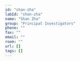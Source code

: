 ```yaml
---
id: "shan-zha"
labId: "shan-zha"
name: "Shan Zha"
group: "Principal Investigators"
phone: ""
fax: ""
email: ""
room: ""
url: []
tags: []
---
```


